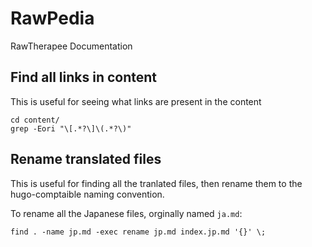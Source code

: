 # RawPedia
RawTherapee Documentation

## Find all links in content

This is useful for seeing what links are present in the content

```
cd content/
grep -Eori "\[.*?\]\(.*?\)"
```

## Rename translated files

This is useful for finding all the tranlated files, then rename them to the hugo-comptaible naming convention.

To rename all the Japanese files, orginally named `ja.md`:

`find . -name jp.md -exec rename jp.md index.jp.md '{}' \;`
